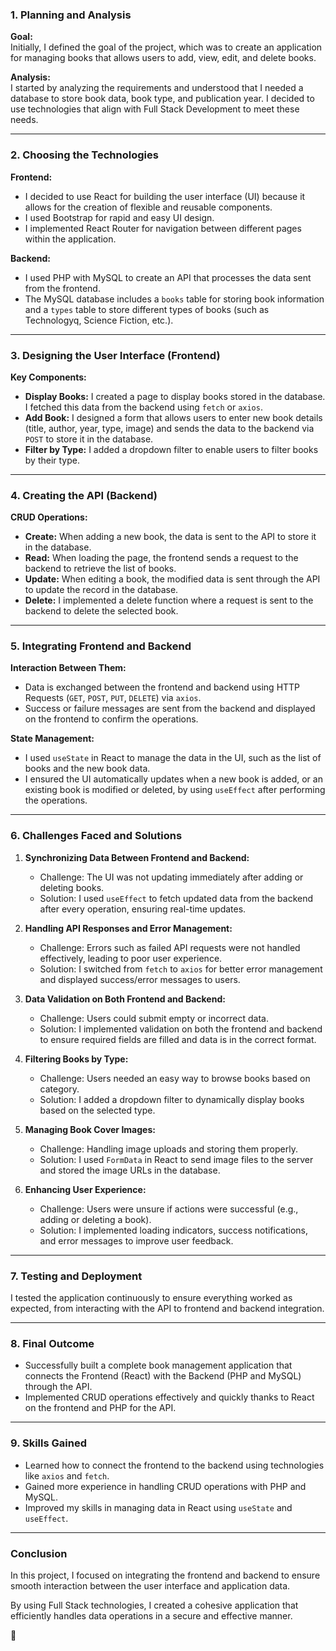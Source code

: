 
### 1. Planning and Analysis  

**Goal:**  
Initially, I defined the goal of the project, which was to create an application for managing books that allows users to add, view, edit, and delete books.  

**Analysis:**  
I started by analyzing the requirements and understood that I needed a database to store book data, book type, and publication year. I decided to use technologies that align with Full Stack Development to meet these needs.  

---

### 2. Choosing the Technologies  

**Frontend:**  
- I decided to use React for building the user interface (UI) because it allows for the creation of flexible and reusable components.  
- I used Bootstrap for rapid and easy UI design.  
- I implemented React Router for navigation between different pages within the application.  

**Backend:**  
- I used PHP with MySQL to create an API that processes the data sent from the frontend.  
- The MySQL database includes a `books` table for storing book information and a `types` table to store different types of books (such as Technologyq, Science Fiction, etc.).  

---

### 3. Designing the User Interface (Frontend)  

**Key Components:**  
- **Display Books:** I created a page to display books stored in the database. I fetched this data from the backend using `fetch` or `axios`.  
- **Add Book:** I designed a form that allows users to enter new book details (title, author, year, type, image) and sends the data to the backend via `POST` to store it in the database.  
- **Filter by Type:** I added a dropdown filter to enable users to filter books by their type.  

---

### 4. Creating the API (Backend)  

**CRUD Operations:**  
- **Create:** When adding a new book, the data is sent to the API to store it in the database.  
- **Read:** When loading the page, the frontend sends a request to the backend to retrieve the list of books.  
- **Update:** When editing a book, the modified data is sent through the API to update the record in the database.  
- **Delete:** I implemented a delete function where a request is sent to the backend to delete the selected book.  

---

### 5. Integrating Frontend and Backend  

**Interaction Between Them:**  
- Data is exchanged between the frontend and backend using HTTP Requests (`GET`, `POST`, `PUT`, `DELETE`) via `axios`.  
- Success or failure messages are sent from the backend and displayed on the frontend to confirm the operations.  

**State Management:**  
- I used `useState` in React to manage the data in the UI, such as the list of books and the new book data.  
- I ensured the UI automatically updates when a new book is added, or an existing book is modified or deleted, by using `useEffect` after performing the operations.  

---

### 6. Challenges Faced and Solutions  

1. **Synchronizing Data Between Frontend and Backend:**  
   - Challenge: The UI was not updating immediately after adding or deleting books.  
   - Solution: I used `useEffect` to fetch updated data from the backend after every operation, ensuring real-time updates.  

2. **Handling API Responses and Error Management:**  
   - Challenge: Errors such as failed API requests were not handled effectively, leading to poor user experience.  
   - Solution: I switched from `fetch` to `axios` for better error management and displayed success/error messages to users.  

3. **Data Validation on Both Frontend and Backend:**  
   - Challenge: Users could submit empty or incorrect data.  
   - Solution: I implemented validation on both the frontend and backend to ensure required fields are filled and data is in the correct format.  

4. **Filtering Books by Type:**  
   - Challenge: Users needed an easy way to browse books based on category.  
   - Solution: I added a dropdown filter to dynamically display books based on the selected type.  

5. **Managing Book Cover Images:**  
   - Challenge: Handling image uploads and storing them properly.  
   - Solution: I used `FormData` in React to send image files to the server and stored the image URLs in the database.  

6. **Enhancing User Experience:**  
   - Challenge: Users were unsure if actions were successful (e.g., adding or deleting a book).  
   - Solution: I implemented loading indicators, success notifications, and error messages to improve user feedback.  

---

### 7. Testing and Deployment  

I tested the application continuously to ensure everything worked as expected, from interacting with the API to frontend and backend integration.  

---

### 8. Final Outcome  

- Successfully built a complete book management application that connects the Frontend (React) with the Backend (PHP and MySQL) through the API.  
- Implemented CRUD operations effectively and quickly thanks to React on the frontend and PHP for the API.  

---

### 9. Skills Gained  

- Learned how to connect the frontend to the backend using technologies like `axios` and `fetch`.  
- Gained more experience in handling CRUD operations with PHP and MySQL.  
- Improved my skills in managing data in React using `useState` and `useEffect`.  

---

### Conclusion  

In this project, I focused on integrating the frontend and backend to ensure smooth interaction between the user interface and application data.  

By using Full Stack technologies, I created a cohesive application that efficiently handles data operations in a secure and effective manner.  

🚀